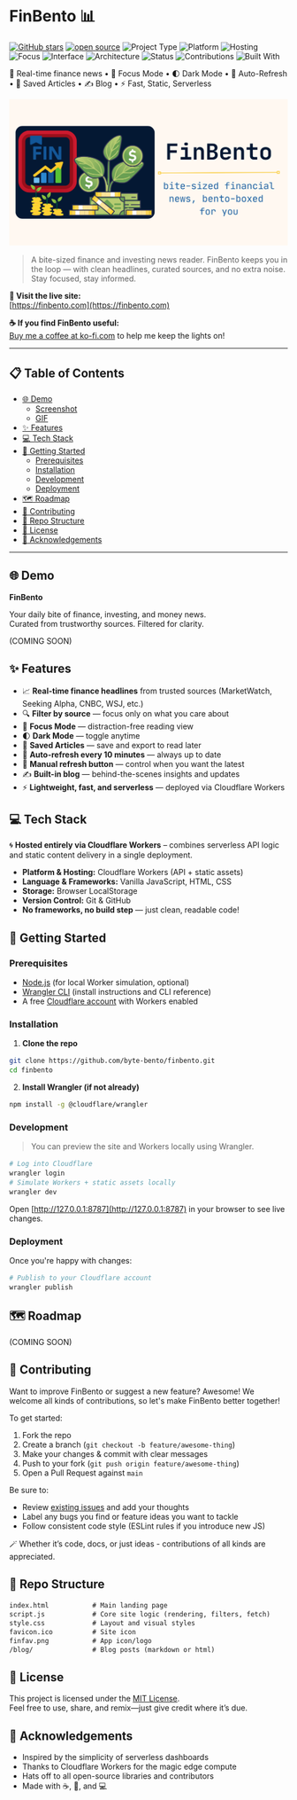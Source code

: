 # FinBento 📊

[![GitHub stars](https://img.shields.io/github/stars/byte-bento/finbento?style=social)](https://github.com/byte-bento/finbento/stargazers)
[![open source](https://img.shields.io/badge/open%20source-Yes-brightgreen.svg)](https://opensource.org)
![Project Type](https://img.shields.io/badge/type-project-blue)
![Platform](https://img.shields.io/badge/platform-Cloudflare%20Workers-black)
![Hosting](https://img.shields.io/badge/hosting-Cloudflare-orange)
![Focus](https://img.shields.io/badge/focus-tech%20news-9cf)
![Interface](https://img.shields.io/badge/interface-frontend--only-lightgrey)
![Architecture](https://img.shields.io/badge/architecture-serverless-yellow)
![Status](https://img.shields.io/badge/status-active-brightgreen)
![Contributions](https://img.shields.io/badge/contributions-welcome-brightgreen)
![Built With](https://img.shields.io/badge/built%20with-curiosity%20%26%20caffeine-ff69b4)

📰 Real-time finance news • 🧘 Focus Mode • 🌓 Dark Mode • 🔁 Auto-Refresh • 📁 Saved Articles • ✍️ Blog • ⚡ Fast, Static, Serverless

<p align="center">
  <a href="https://finbento.com">
    <img src="./og-image.png" alt="FinBento Banner" width="600" />
  </a>
</p>

> A bite-sized finance and investing news reader. FinBento keeps you in the loop — with clean headlines, curated sources, and no extra noise. Stay focused, stay informed.

**🔗 Visit the live site:**<br>
[https://finbento.com](https://finbento.com)

**☕ If you find FinBento useful:**<br>
<a href='https://ko-fi.com/O4O81GA31F' target='_blank'>Buy me a coffee at ko-fi.com</a> to help me keep the lights on!

---

## 📋 Table of Contents

- [🌐 Demo](#-demo)
  - [Screenshot](#screenshot)
  - [GIF](#gif)
- [✨ Features](#-features)
- [💻 Tech Stack](#-tech-stack)
- [🏁 Getting Started](#-getting-started)
  - [Prerequisites](#prerequisites)
  - [Installation](#installation)
  - [Development](#development)
  - [Deployment](#deployment)
- [🗺️ Roadmap](#-roadmap)
- [🤝 Contributing](#-contributing)
- [📁 Repo Structure](#-repo-structure)
- [📄 License](#-license)
- [🙏 Acknowledgements](#-acknowledgements)

---

## 🌐 Demo

**FinBento**

Your daily bite of finance, investing, and money news.  
Curated from trustworthy sources. Filtered for clarity.

(COMING SOON)

## ✨ Features

- 📈 **Real-time finance headlines** from trusted sources (MarketWatch, Seeking Alpha, CNBC, WSJ, etc.)
- 🔍 **Filter by source** — focus only on what you care about
- 🧘 **Focus Mode** — distraction-free reading view
- 🌓 **Dark Mode** — toggle anytime
- 📁 **Saved Articles** — save and export to read later
- 🔁 **Auto-refresh every 10 minutes** — always up to date
- 🔄 **Manual refresh button** — control when you want the latest
- ✍️ **Built-in blog** — behind-the-scenes insights and updates
- ⚡ **Lightweight, fast, and serverless** — deployed via Cloudflare Workers

## 💻 Tech Stack

🌀 **Hosted entirely via Cloudflare Workers** – combines serverless API logic and static content delivery in a single deployment.

- **Platform & Hosting:** Cloudflare Workers (API + static assets)
- **Language & Frameworks:** Vanilla JavaScript, HTML, CSS
- **Storage:** Browser LocalStorage
- **Version Control:** Git & GitHub
- **No frameworks, no build step** — just clean, readable code!

## 🏁 Getting Started

### Prerequisites

- [Node.js](https://nodejs.org/en) (for local Worker simulation, optional)
- [Wrangler CLI](https://developers.cloudflare.com/workers/cli-wrangler/) (install instructions and CLI reference)
- A free [Cloudflare account](https://dash.cloudflare.com/sign-up) with Workers enabled

### Installation

1. **Clone the repo**
```bash
git clone https://github.com/byte-bento/finbento.git
cd finbento
```

2. **Install Wrangler (if not already)**
```bash
npm install -g @cloudflare/wrangler
```

### Development
> You can preview the site and Workers locally using Wrangler.

```bash
# Log into Cloudflare
wrangler login
# Simulate Workers + static assets locally
wrangler dev
```

Open [http://127.0.0.1:8787](http://127.0.0.1:8787) in your browser to see live changes.

### Deployment
Once you're happy with changes:
```bash
# Publish to your Cloudflare account
wrangler publish
```

## 🗺️ Roadmap

(COMING SOON)


## 🤝 Contributing

Want to improve FinBento or suggest a new feature? Awesome! We welcome all kinds of contributions, so let's make FinBento better together! 

To get started:

1. Fork the repo
2. Create a branch (`git checkout -b feature/awesome-thing`)
3. Make your changes & commit with clear messages
4. Push to your fork (`git push origin feature/awesome-thing`)
5. Open a Pull Request against `main`

Be sure to:

- Review [existing issues](https://github.com/byte-bento/finbento/issues) and add your thoughts
- Label any bugs you find or feature ideas you want to tackle
- Follow consistent code style (ESLint rules if you introduce new JS)

🪄 Whether it’s code, docs, or just ideas - contributions of all kinds are appreciated. 


## 📁 Repo Structure

```
index.html           # Main landing page
script.js            # Core site logic (rendering, filters, fetch)
style.css            # Layout and visual styles
favicon.ico          # Site icon
finfav.png           # App icon/logo
/blog/               # Blog posts (markdown or html)
```

## 📄 License

This project is licensed under the [MIT License](LICENSE).  
Feel free to use, share, and remix—just give credit where it’s due.

## 🙏 Acknowledgements

- Inspired by the simplicity of serverless dashboards
- Thanks to Cloudflare Workers for the magic edge compute
- Hats off to all open-source libraries and contributors
- Made with ☕, 🧠, and 💻
